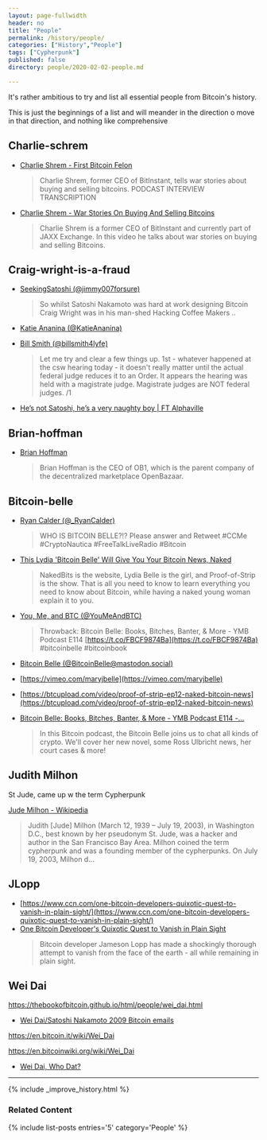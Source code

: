 ```yaml
---
layout: page-fullwidth
header: no
title: "People"
permalink: /history/people/
categories: ["History","People"]
tags: ["Cypherpunk"]
published: false
directory: people/2020-02-02-people.md

---
```


It's rather ambitious to try and list all essential people from Bitcoin's history.

This is just the beginnings of a list and will meander in the direction o move in that direction, and nothing like comprehensive


## Charlie-schrem


* [Charlie Shrem - First Bitcoin Felon](https://www.weusecoins.com/first-bitcoin-felon/)
  > Charlie Shrem, former CEO of BitInstant, tells war stories about buying and selling bitcoins. PODCAST INTERVIEW TRANSCRIPTION
* [Charlie Shrem - War Stories On Buying And Selling Bitcoins](https://www.weusecoins.com/war-stories-buying-selling-bitcoins/)
  > Charlie Shrem is a former CEO of BitInstant and currently part of JAXX Exchange. In this video he talks about war stories on buying and selling Bitcoins.


## Craig-wright-is-a-fraud

* [SeekingSatoshi (@jimmy007forsure)](https://twitter.com/jimmy007forsure/status/1165544829096349696?s=12)
  > So whilst Satoshi Nakamoto was hard at work designing Bitcoin Craig Wright was in his man-shed Hacking Coffee Makers ..

* [Katie Ananina (@KatieAnanina)](https://twitter.com/katieananina/status/1166083984830410759?s=12)

* [Bill Smith (@billsmith4lyfe)](https://twitter.com/billsmith4lyfe/status/1166207069629775872?s=12)
  > Let me try and clear a few things up. 1st - whatever happened at the csw hearing today - it doesn't really matter until the actual federal judge reduces it to an Order. It appears the hearing was held with a magistrate judge. Magistrate judges are NOT federal judges. /1

* [He’s not Satoshi, he’s a very naughty boy | FT Alphaville](http://ftalphaville.ft.com/2019/08/27/1566922213000/He-s-not-Satoshi--he-s-a-very-naughty-boy/)


## Brian-hoffman

* [Brian Hoffman](https://www.weusecoins.com/brian-hoffman/)
  > Brian Hoffman is the CEO of OB1, which is the parent company of the decentralized marketplace OpenBazaar.

## Bitcoin-belle

* [Ryan Calder (@_RyanCalder)](https://twitter.com/_RyanCalder/status/1119505033014308865)
  > WHO IS BITCOIN BELLE?!? Please answer and Retweet #CCMe #CryptoNautica #FreeTalkLiveRadio #Bitcoin

* [This Lydia 'Bitcoin Belle' Will Give You Your Bitcoin News, Naked](http://web.archive.org/web/20160314035302/https:/cointelegraph.com/news/this-bitcoin-belle-will-give-you-your-bitcoin-news-naked)
  > NakedBits is the website, Lydia Belle is the girl, and Proof-of-Strip is the show. That is all you need to know to learn everything you need to know about Bitcoin, while having a naked young woman explain it to you.

* [You, Me, and BTC (@YouMeAndBTC)](https://twitter.com/YouMeAndBTC/status/853782133273489409?s=20)
  > Throwback: Bitcoin Belle: Books, Bitches, Banter, & More - YMB Podcast E114 [https://t.co/FBCF9874Ba](https://t.co/FBCF9874Ba) #bitcoinbelle #bitcoinbook

* [Bitcoin Belle (@BitcoinBelle@mastodon.social)](https://mastodon.social/@BitcoinBelle)

* [https://vimeo.com/maryjbelle](https://vimeo.com/maryjbelle)

* [https://btcupload.com/video/proof-of-strip-ep12-naked-bitcoin-news](https://btcupload.com/video/proof-of-strip-ep12-naked-bitcoin-news)

* [Bitcoin Belle: Books, Bitches, Banter, & More - YMB Podcast E114 -...](https://youmeandbtc.com/bitcoin-podcast/bitcoin-belle-books-bitches-b-ymb-podcast-e114/)
  > In this Bitcoin podcast, the Bitcoin Belle joins us to chat all kinds of crypto. We'll cover her new novel, some Ross Ulbricht news, her court cases & more!

## Judith Milhon

St Jude, came up w the term Cypherpunk

[Jude Milhon - Wikipedia](https://en.m.wikipedia.org/wiki/Jude_Milhon)
  > Judith [Jude] Milhon (March 12, 1939 – July 19, 2003), in Washington D.C., best known by her pseudonym St. Jude, was a hacker and author in the San Francisco Bay Area. Milhon coined the term cypherpunk and was a founding member of the cypherpunks. On July 19, 2003, Milhon d...

## JLopp

- [https://www.ccn.com/one-bitcoin-developers-quixotic-quest-to-vanish-in-plain-sight/](https://www.ccn.com/one-bitcoin-developers-quixotic-quest-to-vanish-in-plain-sight/)
- [One Bitcoin Developer's Quixotic Quest to Vanish in Plain Sight](https://www.ccn.com/one-bitcoin-developers-quixotic-quest-to-vanish-in-plain-sight/)
  > Bitcoin developer Jameson Lopp has made a shockingly thorough attempt to vanish from the face of the earth - all while remaining in plain sight.

## Wei Dai

https://thebookofbitcoin.github.io/html/people/wei_dai.html

* [Wei Dai/Satoshi Nakamoto 2009 Bitcoin emails](https://www.gwern.net/docs/bitcoin/2008-nakamoto)

https://en.bitcoin.it/wiki/Wei_Dai

https://en.bitcoinwiki.org/wiki/Wei_Dai

* [Wei Dai, Who Dat?](https://medium.com/blockwhat/98-wei-dai-who-dat-f93c4e4bcfc9)


---

{% include _improve_history.html %}
### Related Content

{% include list-posts entries='5'  category='People' %}
